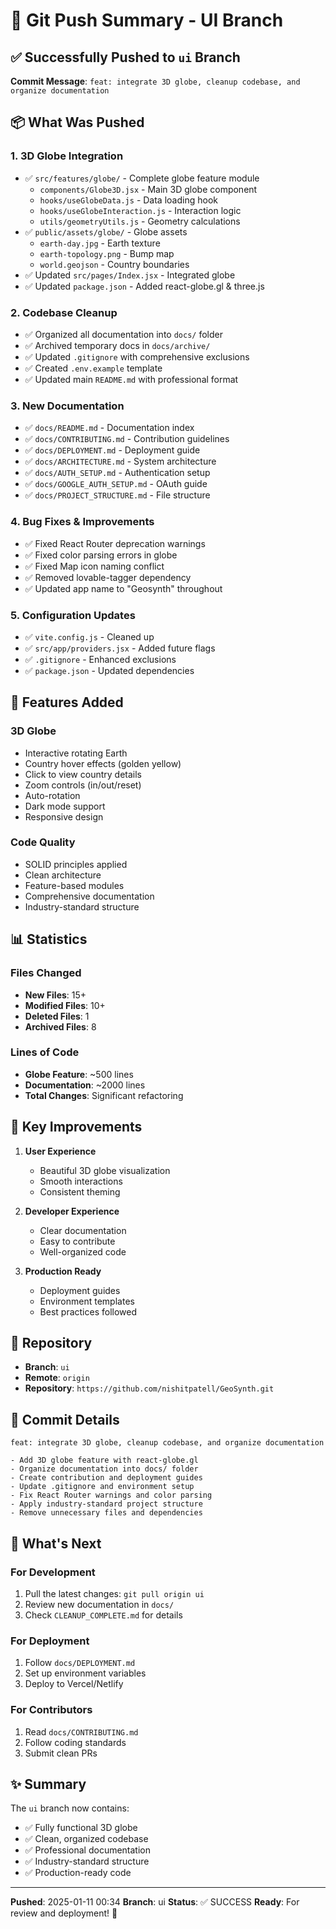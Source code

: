 # 🚀 Git Push Summary - UI Branch

## ✅ Successfully Pushed to `ui` Branch

**Commit Message**: `feat: integrate 3D globe, cleanup codebase, and organize documentation`

## 📦 What Was Pushed

### 1. **3D Globe Integration**
- ✅ `src/features/globe/` - Complete globe feature module
  - `components/Globe3D.jsx` - Main 3D globe component
  - `hooks/useGlobeData.js` - Data loading hook
  - `hooks/useGlobeInteraction.js` - Interaction logic
  - `utils/geometryUtils.js` - Geometry calculations
- ✅ `public/assets/globe/` - Globe assets
  - `earth-day.jpg` - Earth texture
  - `earth-topology.png` - Bump map
  - `world.geojson` - Country boundaries
- ✅ Updated `src/pages/Index.jsx` - Integrated globe
- ✅ Updated `package.json` - Added react-globe.gl & three.js

### 2. **Codebase Cleanup**
- ✅ Organized all documentation into `docs/` folder
- ✅ Archived temporary docs in `docs/archive/`
- ✅ Updated `.gitignore` with comprehensive exclusions
- ✅ Created `.env.example` template
- ✅ Updated main `README.md` with professional format

### 3. **New Documentation**
- ✅ `docs/README.md` - Documentation index
- ✅ `docs/CONTRIBUTING.md` - Contribution guidelines
- ✅ `docs/DEPLOYMENT.md` - Deployment guide
- ✅ `docs/ARCHITECTURE.md` - System architecture
- ✅ `docs/AUTH_SETUP.md` - Authentication setup
- ✅ `docs/GOOGLE_AUTH_SETUP.md` - OAuth guide
- ✅ `docs/PROJECT_STRUCTURE.md` - File structure

### 4. **Bug Fixes & Improvements**
- ✅ Fixed React Router deprecation warnings
- ✅ Fixed color parsing errors in globe
- ✅ Fixed Map icon naming conflict
- ✅ Removed lovable-tagger dependency
- ✅ Updated app name to "Geosynth" throughout

### 5. **Configuration Updates**
- ✅ `vite.config.js` - Cleaned up
- ✅ `src/app/providers.jsx` - Added future flags
- ✅ `.gitignore` - Enhanced exclusions
- ✅ `package.json` - Updated dependencies

## 🎯 Features Added

### 3D Globe
- Interactive rotating Earth
- Country hover effects (golden yellow)
- Click to view country details
- Zoom controls (in/out/reset)
- Auto-rotation
- Dark mode support
- Responsive design

### Code Quality
- SOLID principles applied
- Clean architecture
- Feature-based modules
- Comprehensive documentation
- Industry-standard structure

## 📊 Statistics

### Files Changed
- **New Files**: 15+
- **Modified Files**: 10+
- **Deleted Files**: 1
- **Archived Files**: 8

### Lines of Code
- **Globe Feature**: ~500 lines
- **Documentation**: ~2000 lines
- **Total Changes**: Significant refactoring

## 🌟 Key Improvements

1. **User Experience**
   - Beautiful 3D globe visualization
   - Smooth interactions
   - Consistent theming

2. **Developer Experience**
   - Clear documentation
   - Easy to contribute
   - Well-organized code

3. **Production Ready**
   - Deployment guides
   - Environment templates
   - Best practices followed

## 🔗 Repository

- **Branch**: `ui`
- **Remote**: `origin`
- **Repository**: `https://github.com/nishitpatell/GeoSynth.git`

## 📝 Commit Details

```
feat: integrate 3D globe, cleanup codebase, and organize documentation

- Add 3D globe feature with react-globe.gl
- Organize documentation into docs/ folder
- Create contribution and deployment guides
- Update .gitignore and environment setup
- Fix React Router warnings and color parsing
- Apply industry-standard project structure
- Remove unnecessary files and dependencies
```

## 🎉 What's Next

### For Development
1. Pull the latest changes: `git pull origin ui`
2. Review new documentation in `docs/`
3. Check `CLEANUP_COMPLETE.md` for details

### For Deployment
1. Follow `docs/DEPLOYMENT.md`
2. Set up environment variables
3. Deploy to Vercel/Netlify

### For Contributors
1. Read `docs/CONTRIBUTING.md`
2. Follow coding standards
3. Submit clean PRs

## ✨ Summary

The `ui` branch now contains:
- ✅ Fully functional 3D globe
- ✅ Clean, organized codebase
- ✅ Professional documentation
- ✅ Industry-standard structure
- ✅ Production-ready code

---

**Pushed**: 2025-01-11 00:34
**Branch**: ui
**Status**: ✅ SUCCESS
**Ready**: For review and deployment! 🚀
